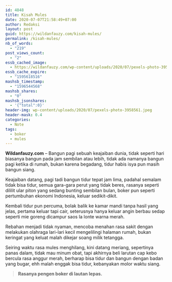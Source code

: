 ```yaml
---
id: 4848
title: Kisah Mules
date: 2020-07-07T21:58:49+07:00
author: Redaksi
layout: post
guid: https://wildanfauzy.com/kisah-mules/
permalink: /kisah-mules/
nb_of_words:
  - "219"
post_views_count:
  - "2"
essb_cached_image:
  - https://wildanfauzy.com/wp-content/uploads/2020/07/pexels-photo-3958561.jpeg
essb_cache_expire:
  - "1595618516"
mashsb_timestamp:
  - "1596544568"
mashsb_shares:
  - "0"
mashsb_jsonshares:
  - '{"total":0}'
header-img: wp-content/uploads/2020/07/pexels-photo-3958561.jpeg
header-mask: 0.4
categories:
  - Note
tags:
  - boker
  - mules
---
```

**Wildanfauzy.com** &#8211; Bangun pagi sebuah keajaiban dunia, tidak seperti hari biasanya bangun pada jam sembilan atau lebih, tidak ada namanya bangun pagi ketika di rumah, bukan karena begadang, tidur habis isya pun masih bangun siang.

Keajaiban datang, pagi tadi bangun tidur tepat jam lima, padahal semalam tidak bisa tidur, semua gara-gara perut yang tidak beres, rasanya seperti dililit ular piton yang sedang bunting sembilan bulan, boker pun seperti pertumbuhan ekonomi Indonesia, keluar sedikit-dikit.

Kembali tidur pun percuma, bolak balik ke kamar mandi tanpa hasil yang jelas, pertama keluar tapi cair, seterusnya hanya keluar angin berbau sedap seperti mie goreng dicampur saos la lonte warna merah.

Rebahan menjadi tidak nyaman, mencoba menahan rasa sakit dengan melakukan olahraga lari-lari kecil mengelilingi halaman rumah, bukan keringat yang keluat malah dikejar soang milik tetangga.

Seiring waktu rasa mules menghilang, kini datang meriang, sepertinya panas dalam, tidak mau minum obat, tapi akhirnya beli larutan cap kebo bercula rasa anggur merah, berharap bisa tidur dan bangun dengan badan yang bugar, ehh malah enggak bisa tidur, kebanyakan molor waktu siang.



<blockquote class="wp-block-quote">
  <p>
    <strong>Rasanya pengen boker di lautan lepas. </strong>
  </p>
</blockquote>